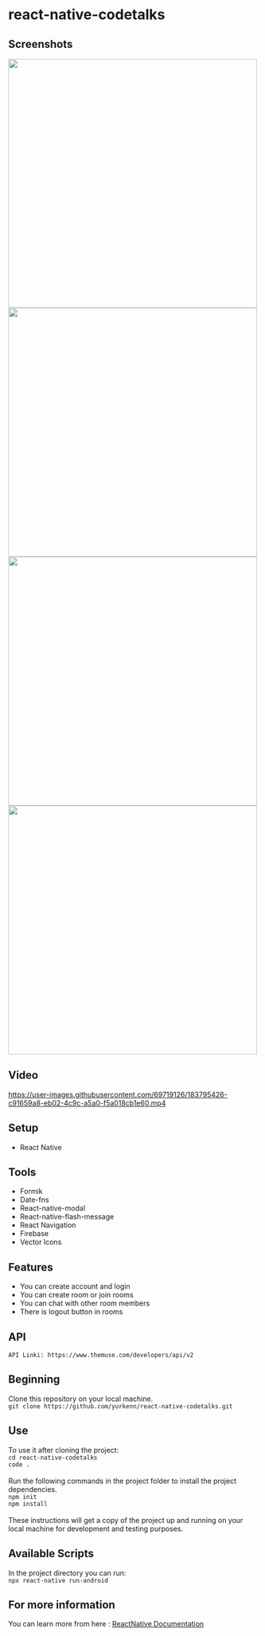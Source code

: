 # react-native-codetalks

## Screenshots
<div>
<img src="https://user-images.githubusercontent.com/69719126/183795628-55c8e7f1-28db-4842-8d4b-24674874ba60.png" height="500" />
<img src="https://user-images.githubusercontent.com/69719126/183795673-b28f32e3-4815-4fcf-aefd-4a4743725b71.png" height="500" />
<img src="https://user-images.githubusercontent.com/69719126/183795701-10dc9e6d-4332-4e77-9103-b6e5f9a0bab5.png" height="500" />
<img src="https://user-images.githubusercontent.com/69719126/183795713-ac8e43f0-adfd-4cef-ba30-0cffba63530f.png" height="500" />
</div>

## Video

https://user-images.githubusercontent.com/69719126/183795426-c91659a8-eb02-4c9c-a5a0-f5a018cb1e60.mp4

## Setup
- React Native

## Tools
- Formik
- Date-fns
- React-native-modal
- React-native-flash-message
- React Navigation
- Firebase
- Vector Icons

## Features 
- You can create account and login
- You can create room or join rooms
- You can chat with other room members
- There is logout button in rooms

## API
`API Linki: https://www.themuse.com/developers/api/v2`

## Beginning 
Clone this repository on your local machine.
<br>
`git clone https://github.com/yurkenn/react-native-codetalks.git`

## Use 
To use it after cloning the project:
<br>
`cd react-native-codetalks`
<br>
`code .`
<br>
<br>
Run the following commands in the project folder to install the project dependencies.
<br>
`npm init`
<br>
`npm install`
<br>
<br>
These instructions will get a copy of the project up and running on your local machine for development and testing purposes.

## Available Scripts
In the project directory you can run:
<br>
`npx react-native run-android`

## For more information
You can learn more from here : <a href="https://reactnative.dev/">ReactNative Documentation</a>
